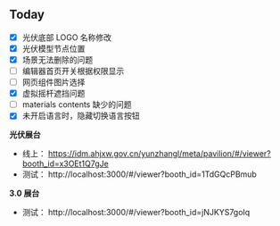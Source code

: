 ## Today

- [x] 光伏底部 LOGO 名称修改
- [x] 光伏模型节点位置
- [x] 场景无法删除的问题
- [ ] 编辑器首页开关根据权限显示
- [ ] 网页组件图片选择
- [x] 虚拟摇杆遮挡问题
- [ ] materials contents 缺少的问题
- [x] 未开启语言时，隐藏切换语言按钮

**光伏展台**

- 线上： https://idm.ahjxw.gov.cn/yunzhangl/meta/pavilion/#/viewer?booth_id=x3OEt1Q7gJe
- 测试： http://localhost:3000/#/viewer?booth_id=1TdGQcPBmub

**3.0 展台**

- 测试： http://localhost:3000/#/viewer?booth_id=jNJKYS7goIq
